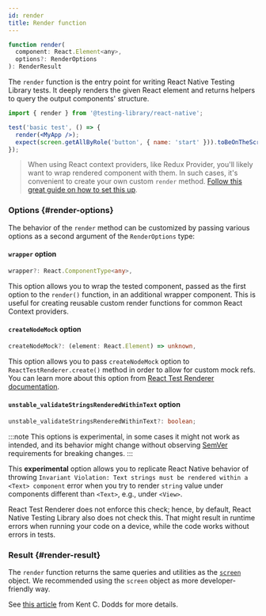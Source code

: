 ```yaml
---
id: render
title: Render function
---
```


```jsx
function render(
  component: React.Element<any>,
  options?: RenderOptions
): RenderResult
```

The `render` function is the entry point for writing React Native Testing Library tests. It deeply renders the given React element and returns helpers to query the output components' structure.

```jsx
import { render } from '@testing-library/react-native';

test('basic test', () => {
  render(<MyApp />);
  expect(screen.getAllByRole('button', { name: 'start' })).toBeOnTheScreen();
});
```

> When using React context providers, like Redux Provider, you'll likely want to wrap rendered component with them. In such cases, it's convenient to create your own custom `render` method. [Follow this great guide on how to set this up](https://testing-library.com/docs/react-testing-library/setup#custom-render).

### Options {#render-options}

The behavior of the `render` method can be customized by passing various options as a second argument of the `RenderOptions` type:

#### `wrapper` option

```ts
wrapper?: React.ComponentType<any>,
```

This option allows you to wrap the tested component, passed as the first option to the `render()` function, in an additional wrapper component. This is useful for creating reusable custom render functions for common React Context providers.

#### `createNodeMock` option

```ts
createNodeMock?: (element: React.Element) => unknown,
```

This option allows you to pass `createNodeMock` option to `ReactTestRenderer.create()` method in order to allow for custom mock refs. You can learn more about this option from [React Test Renderer documentation](https://reactjs.org/docs/test-renderer.html#ideas).

#### `unstable_validateStringsRenderedWithinText` option

```ts
unstable_validateStringsRenderedWithinText?: boolean;
```

:::note
This options is experimental, in some cases it might not work as intended, and its behavior might change without observing [SemVer](https://semver.org/) requirements for breaking changes.
:::

This **experimental** option allows you to replicate React Native behavior of throwing `Invariant Violation: Text strings must be rendered within a <Text> component` error when you try to render `string` value under components different than `<Text>`, e.g., under `<View>`.

React Test Renderer does not enforce this check; hence, by default, React Native Testing Library also does not check this. That might result in runtime errors when running your code on a device, while the code works without errors in tests.

### Result {#render-result}

The `render` function returns the same queries and utilities as the [`screen`](screen) object. We recommended using the `screen` object as more developer-friendly way.

See [this article](https://kentcdodds.com/blog/common-mistakes-with-react-testing-library#not-using-screen) from Kent C. Dodds for more details.
